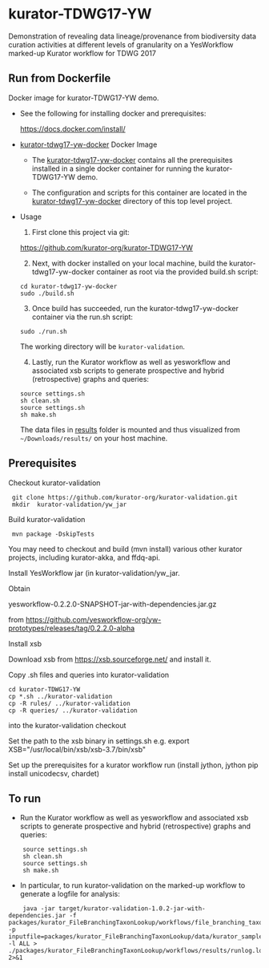 # kurator-TDWG17-YW

Demonstration of revealing data lineage/provenance from biodiversity data curation activities at different levels of granularity on a YesWorkflow marked-up Kurator workflow for TDWG 2017

## Run from Dockerfile

Docker image for kurator-TDWG17-YW demo.

* See the following for installing docker and prerequisites:

    https://docs.docker.com/install/

* [kurator-tdwg17-yw-docker](https://github.com/kurator-org/kurator-TDWG17-YW/tree/master/kurator-tdwg17-yw-docker) Docker Image

    * The [kurator-tdwg17-yw-docker](https://github.com/kurator-org/kurator-TDWG17-YW/tree/master/kurator-tdwg17-yw-docker) contains all the prerequisites installed in a single docker container for running the kurator-TDWG17-YW demo.

    * The configuration and scripts for this container are located in the [kurator-tdwg17-yw-docker](https://github.com/kurator-org/kurator-TDWG17-YW/tree/master/kurator-tdwg17-yw-docker) directory of this top level project.

* Usage
    1. First clone this project via git:

    https://github.com/kurator-org/kurator-TDWG17-YW

    2. Next, with docker installed on your local machine, build the kurator-tdwg17-yw-docker container as root via the provided build.sh script:

    ```
    cd kurator-tdwg17-yw-docker 
    sudo ./build.sh
    ```
   
    3. Once build has succeeded, run the kurator-tdwg17-yw-docker container via the run.sh script:

    `sudo ./run.sh`

    The working directory will be `kurator-validation`. 

    4. Lastly, run the Kurator workflow as well as yesworkflow and associated xsb scripts to generate prospective and hybrid (retrospective) graphs and queries:

     ```
     source settings.sh
     sh clean.sh
     source settings.sh
     sh make.sh
     ```

     The data files in [results](https://github.com/kurator-org/kurator-TDWG17-YW/tree/master/kurator_FileBranchingTaxonLookup/workflows/results) folder is mounted and thus visualized from `~/Downloads/results/` on your host machine.

## Prerequisites

Checkout kurator-validation

     git clone https://github.com/kurator-org/kurator-validation.git
     mkdir  kurator-validation/yw_jar

Build kurator-validation 

     mvn package -DskipTests

You may need to checkout and build (mvn install) various other kurator projects, including kurator-akka, and ffdq-api.

Install YesWorkflow jar (in kurator-validation/yw_jar.

Obtain 

yesworkflow-0.2.2.0-SNAPSHOT-jar-with-dependencies.jar.gz

from https://github.com/yesworkflow-org/yw-prototypes/releases/tag/0.2.2.0-alpha

Install xsb

Download xsb from https://xsb.sourceforge.net/ and install it.

Copy .sh files and queries into kurator-validation 

    cd kurator-TDWG17-YW
    cp *.sh ../kurator-validation
    cp -R rules/ ../kurator-validation
    cp -R queries/ ../kurator-validation

into the kurator-validation checkout

Set the path to the xsb binary in settings.sh
e.g.  export XSB="/usr/local/bin/xsb/xsb-3.7/bin/xsb"
 
Set up the prerequisites for a kurator workflow run (install jython, jython pip install unicodecsv, chardet)

## To run

* Run the Kurator workflow as well as yesworkflow and associated xsb scripts to generate prospective and hybrid (retrospective) graphs and queries: 

```
    source settings.sh
    sh clean.sh
    source settings.sh
    sh make.sh
```

* In particular, to run kurator-validation on the marked-up workflow to generate a logfile for analysis: 

```
    java -jar target/kurator-validation-1.0.2-jar-with-dependencies.jar -f packages/kurator_FileBranchingTaxonLookup/workflows/file_branching_taxon_lookup.yaml -p inputfile=packages/kurator_FileBranchingTaxonLookup/data/kurator_sample_data_v2.txt -l ALL > ./packages/kurator_FileBranchingTaxonLookup/workflows/results/runlog.log 2>&1
```

